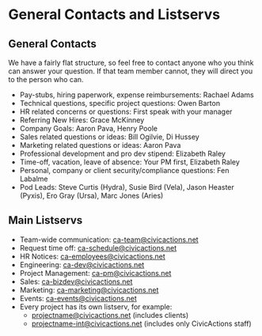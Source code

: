 # General Contacts and Listservs

## General Contacts

We have a fairly flat structure, so feel free to contact anyone who you think can answer your question. If that team member cannot, they will direct you to the person who can.

- Pay-stubs, hiring paperwork, expense reimbursements: Rachael Adams
- Technical questions, specific project questions: Owen Barton
- HR related concerns or questions: First speak with your manager
- Referring New Hires: Grace McKinney
- Company Goals: Aaron Pava, Henry Poole
- Sales related questions or ideas: Bill Ogilvie, Di Hussey
- Marketing related questions or ideas: Aaron Pava
- Professional development and pro dev stipend: Elizabeth Raley
- Time-off, vacation, leave of absence: Your PM first, Elizabeth Raley
- Personal, company or client security/compliance questions: Fen Labalme
- Pod Leads: Steve Curtis (Hydra), Susie Bird (Vela), Jason Heaster (Pyxis), Ero Gray (Ursa), Marc Jones (Aries)

## Main Listservs

- Team-wide communication: ca-team@civicactions.net
- Request time off: ca-schedule@civicactions.net
- HR Notices: ca-employees@civicactions.net
- Engineering: ca-dev@civicactions.net
- Project Management: ca-pm@civicactions.net
- Sales: ca-bizdev@civicactions.net
- Marketing: ca-marketing@civicactions.net
- Events: ca-events@civicactions.net
- Every project has its own listserv, for example:
  - projectname@civicactions.net (includes clients)
  - projectname-int@civicactions.net (includes only CivicActions staff)
